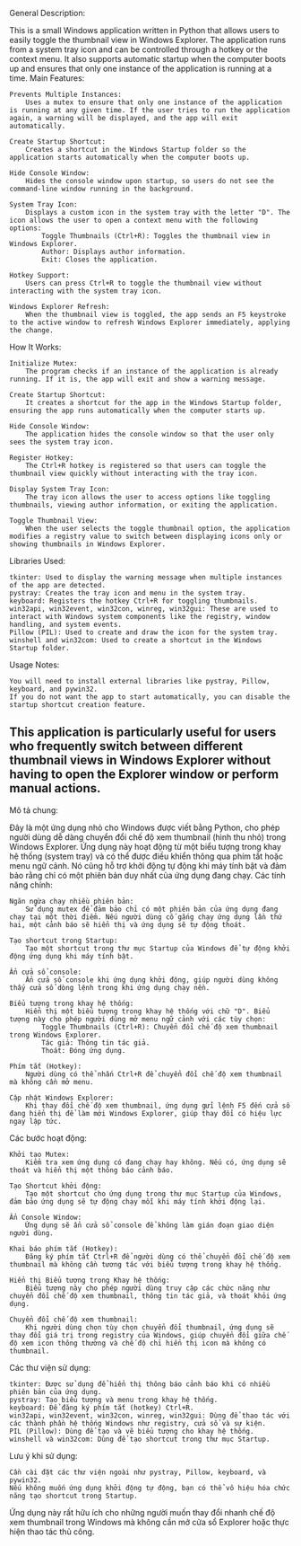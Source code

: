 General Description:

This is a small Windows application written in Python that allows users to easily toggle the thumbnail view in Windows Explorer. The application runs from a system tray icon and can be controlled through a hotkey or the context menu. It also supports automatic startup when the computer boots up and ensures that only one instance of the application is running at a time.
Main Features:

    Prevents Multiple Instances:
        Uses a mutex to ensure that only one instance of the application is running at any given time. If the user tries to run the application again, a warning will be displayed, and the app will exit automatically.

    Create Startup Shortcut:
        Creates a shortcut in the Windows Startup folder so the application starts automatically when the computer boots up.

    Hide Console Window:
        Hides the console window upon startup, so users do not see the command-line window running in the background.

    System Tray Icon:
        Displays a custom icon in the system tray with the letter "D". The icon allows the user to open a context menu with the following options:
            Toggle Thumbnails (Ctrl+R): Toggles the thumbnail view in Windows Explorer.
            Author: Displays author information.
            Exit: Closes the application.

    Hotkey Support:
        Users can press Ctrl+R to toggle the thumbnail view without interacting with the system tray icon.

    Windows Explorer Refresh:
        When the thumbnail view is toggled, the app sends an F5 keystroke to the active window to refresh Windows Explorer immediately, applying the change.

How It Works:

    Initialize Mutex:
        The program checks if an instance of the application is already running. If it is, the app will exit and show a warning message.

    Create Startup Shortcut:
        It creates a shortcut for the app in the Windows Startup folder, ensuring the app runs automatically when the computer starts up.

    Hide Console Window:
        The application hides the console window so that the user only sees the system tray icon.

    Register Hotkey:
        The Ctrl+R hotkey is registered so that users can toggle the thumbnail view quickly without interacting with the tray icon.

    Display System Tray Icon:
        The tray icon allows the user to access options like toggling thumbnails, viewing author information, or exiting the application.

    Toggle Thumbnail View:
        When the user selects the toggle thumbnail option, the application modifies a registry value to switch between displaying icons only or showing thumbnails in Windows Explorer.

Libraries Used:

    tkinter: Used to display the warning message when multiple instances of the app are detected.
    pystray: Creates the tray icon and menu in the system tray.
    keyboard: Registers the hotkey Ctrl+R for toggling thumbnails.
    win32api, win32event, win32con, winreg, win32gui: These are used to interact with Windows system components like the registry, window handling, and system events.
    Pillow (PIL): Used to create and draw the icon for the system tray.
    winshell and win32com: Used to create a shortcut in the Windows Startup folder.

Usage Notes:

    You will need to install external libraries like pystray, Pillow, keyboard, and pywin32.
    If you do not want the app to start automatically, you can disable the startup shortcut creation feature.

This application is particularly useful for users who frequently switch between different thumbnail views in Windows Explorer without having to open the Explorer window or perform manual actions.
------------------------------------------------------------------------------------------------------------------------------------------------------------------------------------------------------------------------------------------------------------------------------------------------------------------------------------------------------------------------------------------------------------------------------------------------------------------------------------------------------------------------------------------------
Mô tả chung:

Đây là một ứng dụng nhỏ cho Windows được viết bằng Python, cho phép người dùng dễ dàng chuyển đổi chế độ xem thumbnail (hình thu nhỏ) trong Windows Explorer. Ứng dụng này hoạt động từ một biểu tượng trong khay hệ thống (system tray) và có thể được điều khiển thông qua phím tắt hoặc menu ngữ cảnh. Nó cũng hỗ trợ khởi động tự động khi máy tính bật và đảm bảo rằng chỉ có một phiên bản duy nhất của ứng dụng đang chạy.
Các tính năng chính:

    Ngăn ngừa chạy nhiều phiên bản:
        Sử dụng mutex để đảm bảo chỉ có một phiên bản của ứng dụng đang chạy tại một thời điểm. Nếu người dùng cố gắng chạy ứng dụng lần thứ hai, một cảnh báo sẽ hiển thị và ứng dụng sẽ tự động thoát.

    Tạo shortcut trong Startup:
        Tạo một shortcut trong thư mục Startup của Windows để tự động khởi động ứng dụng khi máy tính bật.

    Ẩn cửa sổ console:
        Ẩn cửa sổ console khi ứng dụng khởi động, giúp người dùng không thấy cửa sổ dòng lệnh trong khi ứng dụng chạy nền.

    Biểu tượng trong khay hệ thống:
        Hiển thị một biểu tượng trong khay hệ thống với chữ "D". Biểu tượng này cho phép người dùng mở menu ngữ cảnh với các tùy chọn:
            Toggle Thumbnails (Ctrl+R): Chuyển đổi chế độ xem thumbnail trong Windows Explorer.
            Tác giả: Thông tin tác giả.
            Thoát: Đóng ứng dụng.

    Phím tắt (Hotkey):
        Người dùng có thể nhấn Ctrl+R để chuyển đổi chế độ xem thumbnail mà không cần mở menu.

    Cập nhật Windows Explorer:
        Khi thay đổi chế độ xem thumbnail, ứng dụng gửi lệnh F5 đến cửa sổ đang hiển thị để làm mới Windows Explorer, giúp thay đổi có hiệu lực ngay lập tức.

Các bước hoạt động:

    Khởi tạo Mutex:
        Kiểm tra xem ứng dụng có đang chạy hay không. Nếu có, ứng dụng sẽ thoát và hiển thị một thông báo cảnh báo.

    Tạo Shortcut khởi động:
        Tạo một shortcut cho ứng dụng trong thư mục Startup của Windows, đảm bảo ứng dụng sẽ tự động chạy mỗi khi máy tính khởi động lại.

    Ẩn Console Window:
        Ứng dụng sẽ ẩn cửa sổ console để không làm gián đoạn giao diện người dùng.

    Khai báo phím tắt (Hotkey):
        Đăng ký phím tắt Ctrl+R để người dùng có thể chuyển đổi chế độ xem thumbnail mà không cần tương tác với biểu tượng trong khay hệ thống.

    Hiển thị Biểu tượng trong Khay hệ thống:
        Biểu tượng này cho phép người dùng truy cập các chức năng như chuyển đổi chế độ xem thumbnail, thông tin tác giả, và thoát khỏi ứng dụng.

    Chuyển đổi chế độ xem thumbnail:
        Khi người dùng chọn tùy chọn chuyển đổi thumbnail, ứng dụng sẽ thay đổi giá trị trong registry của Windows, giúp chuyển đổi giữa chế độ xem icon thông thường và chế độ chỉ hiển thị icon mà không có thumbnail.

Các thư viện sử dụng:

    tkinter: Được sử dụng để hiển thị thông báo cảnh báo khi có nhiều phiên bản của ứng dụng.
    pystray: Tạo biểu tượng và menu trong khay hệ thống.
    keyboard: Để đăng ký phím tắt (hotkey) Ctrl+R.
    win32api, win32event, win32con, winreg, win32gui: Dùng để thao tác với các thành phần hệ thống Windows như registry, cửa sổ và sự kiện.
    PIL (Pillow): Dùng để tạo và vẽ biểu tượng cho khay hệ thống.
    winshell và win32com: Dùng để tạo shortcut trong thư mục Startup.

Lưu ý khi sử dụng:

    Cần cài đặt các thư viện ngoài như pystray, Pillow, keyboard, và pywin32.
    Nếu không muốn ứng dụng khởi động tự động, bạn có thể vô hiệu hóa chức năng tạo shortcut trong Startup.

Ứng dụng này rất hữu ích cho những người muốn thay đổi nhanh chế độ xem thumbnail trong Windows mà không cần mở cửa sổ Explorer hoặc thực hiện thao tác thủ công.
